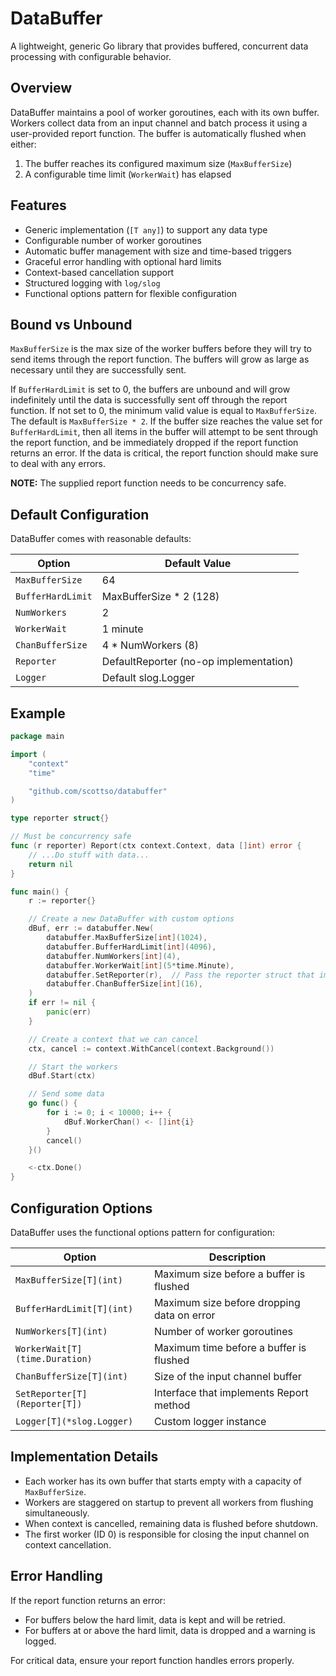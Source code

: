 # DataBuffer

A lightweight, generic Go library that provides buffered, concurrent data processing with configurable behavior.

## Overview

DataBuffer maintains a pool of worker goroutines, each with its own buffer. Workers collect data from an input channel and batch process it using a user-provided report function. The buffer is automatically flushed when either:

1. The buffer reaches its configured maximum size (`MaxBufferSize`)
2. A configurable time limit (`WorkerWait`) has elapsed

## Features

- Generic implementation (`[T any]`) to support any data type
- Configurable number of worker goroutines
- Automatic buffer management with size and time-based triggers
- Graceful error handling with optional hard limits
- Context-based cancellation support
- Structured logging with `log/slog`
- Functional options pattern for flexible configuration

## Bound vs Unbound

`MaxBufferSize` is the max size of the worker buffers before they will try to send items through the report function. The buffers will grow as large as necessary until they are successfully sent.

If `BufferHardLimit` is set to 0, the buffers are unbound and will grow indefinitely until the data is successfully sent off through the report function. If not set to 0, the minimum valid value is equal to `MaxBufferSize`. The default is `MaxBufferSize * 2`. If the buffer size reaches the value set for `BufferHardLimit`, then all items in the buffer will attempt to be sent through the report function, and be immediately dropped if the report function returns an error. If the data is critical, the report function should make sure to deal with any errors.

**NOTE:** The supplied report function needs to be concurrency safe.

## Default Configuration

DataBuffer comes with reasonable defaults:

| Option | Default Value |
|--------|---------------|
| `MaxBufferSize` | 64 |
| `BufferHardLimit` | MaxBufferSize * 2 (128) |
| `NumWorkers` | 2 |
| `WorkerWait` | 1 minute |
| `ChanBufferSize` | 4 * NumWorkers (8) |
| `Reporter` | DefaultReporter (no-op implementation) |
| `Logger` | Default slog.Logger |

## Example

```go
package main

import (
	"context"
	"time"

	"github.com/scottso/databuffer"
)

type reporter struct{}

// Must be concurrency safe
func (r reporter) Report(ctx context.Context, data []int) error {
	// ...Do stuff with data...
	return nil
}

func main() {
	r := reporter{}

	// Create a new DataBuffer with custom options
	dBuf, err := databuffer.New(
		databuffer.MaxBufferSize[int](1024),
		databuffer.BufferHardLimit[int](4096), 
		databuffer.NumWorkers[int](4),
		databuffer.WorkerWait[int](5*time.Minute),
		databuffer.SetReporter(r),  // Pass the reporter struct that implements Report
		databuffer.ChanBufferSize[int](16),
	)
	if err != nil {
		panic(err)
	}

	// Create a context that we can cancel
	ctx, cancel := context.WithCancel(context.Background())

	// Start the workers
	dBuf.Start(ctx)

	// Send some data
	go func() {
		for i := 0; i < 10000; i++ {
			dBuf.WorkerChan() <- []int{i}
		}
		cancel()
	}()

	<-ctx.Done()
}
```

## Configuration Options

DataBuffer uses the functional options pattern for configuration:

| Option | Description |
|--------|-------------|
| `MaxBufferSize[T](int)` | Maximum size before a buffer is flushed |
| `BufferHardLimit[T](int)` | Maximum size before dropping data on error |
| `NumWorkers[T](int)` | Number of worker goroutines |
| `WorkerWait[T](time.Duration)` | Maximum time before a buffer is flushed |
| `ChanBufferSize[T](int)` | Size of the input channel buffer |
| `SetReporter[T](Reporter[T])` | Interface that implements Report method |
| `Logger[T](*slog.Logger)` | Custom logger instance |

## Implementation Details

- Each worker has its own buffer that starts empty with a capacity of `MaxBufferSize`.
- Workers are staggered on startup to prevent all workers from flushing simultaneously.
- When context is cancelled, remaining data is flushed before shutdown.
- The first worker (ID 0) is responsible for closing the input channel on context cancellation.

## Error Handling

If the report function returns an error:
- For buffers below the hard limit, data is kept and will be retried.
- For buffers at or above the hard limit, data is dropped and a warning is logged.

For critical data, ensure your report function handles errors properly.